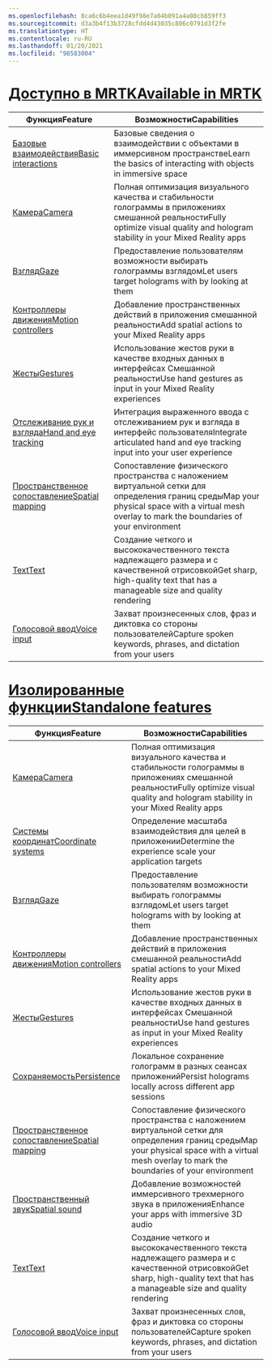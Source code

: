 ```yaml
---
ms.openlocfilehash: 8ca6c6b4eea1d49f98e7a04b091a4a08cb859ff3
ms.sourcegitcommit: d3a3b4f13b3728cfdd4d43035c806c0791d3f2fe
ms.translationtype: HT
ms.contentlocale: ru-RU
ms.lasthandoff: 01/20/2021
ms.locfileid: "98583004"
---
```

# <a name="available-in-mrtk"></a>[<span data-ttu-id="96d35-101">Доступно в MRTK</span><span class="sxs-lookup"><span data-stu-id="96d35-101">Available in MRTK</span></span>](#tab/mrtk)

|  <span data-ttu-id="96d35-102">Функция</span><span class="sxs-lookup"><span data-stu-id="96d35-102">Feature</span></span>  |  <span data-ttu-id="96d35-103">Возможности</span><span class="sxs-lookup"><span data-stu-id="96d35-103">Capabilities</span></span>  |
| --- | --- |
| [<span data-ttu-id="96d35-104">Базовые взаимодействия</span><span class="sxs-lookup"><span data-stu-id="96d35-104">Basic interactions</span></span>](../unity/mrtk-101.md) | <span data-ttu-id="96d35-105">Базовые сведения о взаимодействии с объектами в иммерсивном пространстве</span><span class="sxs-lookup"><span data-stu-id="96d35-105">Learn the basics of interacting with objects in immersive space</span></span> |
| [<span data-ttu-id="96d35-106">Камера</span><span class="sxs-lookup"><span data-stu-id="96d35-106">Camera</span></span>](../unity/camera-in-unity.md) | <span data-ttu-id="96d35-107">Полная оптимизация визуального качества и стабильности голограммы в приложениях смешанной реальности</span><span class="sxs-lookup"><span data-stu-id="96d35-107">Fully optimize visual quality and hologram stability in your Mixed Reality apps</span></span> |
| [<span data-ttu-id="96d35-108">Взгляд</span><span class="sxs-lookup"><span data-stu-id="96d35-108">Gaze</span></span>](../unity/gaze-in-unity.md) | <span data-ttu-id="96d35-109">Предоставление пользователям возможности выбирать голограммы взглядом</span><span class="sxs-lookup"><span data-stu-id="96d35-109">Let users target holograms with by looking at them</span></span> |
| [<span data-ttu-id="96d35-110">Контроллеры движения</span><span class="sxs-lookup"><span data-stu-id="96d35-110">Motion controllers</span></span>](../unity/motion-controllers-in-unity.md) | <span data-ttu-id="96d35-111">Добавление пространственных действий в приложения смешанной реальности</span><span class="sxs-lookup"><span data-stu-id="96d35-111">Add spatial actions to your Mixed Reality apps</span></span> |
| [<span data-ttu-id="96d35-112">Жесты</span><span class="sxs-lookup"><span data-stu-id="96d35-112">Gestures</span></span>](../unity/gestures-in-unity.md) | <span data-ttu-id="96d35-113">Использование жестов руки в качестве входных данных в интерфейсах Смешанной реальности</span><span class="sxs-lookup"><span data-stu-id="96d35-113">Use hand gestures as input in your Mixed Reality experiences</span></span> |
| [<span data-ttu-id="96d35-114">Отслеживание рук и взгляда</span><span class="sxs-lookup"><span data-stu-id="96d35-114">Hand and eye tracking</span></span>](../unity/hand-eye-in-unity.md) | <span data-ttu-id="96d35-115">Интеграция выраженного ввода с отслеживанием рук и взгляда в интерфейс пользователя</span><span class="sxs-lookup"><span data-stu-id="96d35-115">Integrate articulated hand and eye tracking input into your user experience</span></span> |
| [<span data-ttu-id="96d35-116">Пространственное сопоставление</span><span class="sxs-lookup"><span data-stu-id="96d35-116">Spatial mapping</span></span>](../unity/spatial-mapping-in-unity.md) | <span data-ttu-id="96d35-117">Сопоставление физического пространства с наложением виртуальной сетки для определения границ среды</span><span class="sxs-lookup"><span data-stu-id="96d35-117">Map your physical space with a virtual mesh overlay to mark the boundaries of your environment</span></span> |
| [<span data-ttu-id="96d35-118">Text</span><span class="sxs-lookup"><span data-stu-id="96d35-118">Text</span></span>](../unity/text-in-unity.md) | <span data-ttu-id="96d35-119">Создание четкого и высококачественного текста надлежащего размера и с качественной отрисовкой</span><span class="sxs-lookup"><span data-stu-id="96d35-119">Get sharp, high-quality text that has a manageable size and quality rendering</span></span> |
| [<span data-ttu-id="96d35-120">Голосовой ввод</span><span class="sxs-lookup"><span data-stu-id="96d35-120">Voice input</span></span>](../unity/voice-input-in-unity.md) | <span data-ttu-id="96d35-121">Захват произнесенных слов, фраз и диктовка со стороны пользователей</span><span class="sxs-lookup"><span data-stu-id="96d35-121">Capture spoken keywords, phrases, and dictation from your users</span></span>|

# <a name="standalone-features"></a>[<span data-ttu-id="96d35-122">Изолированные функции</span><span class="sxs-lookup"><span data-stu-id="96d35-122">Standalone features</span></span>](#tab/standalone)

|  <span data-ttu-id="96d35-123">Функция</span><span class="sxs-lookup"><span data-stu-id="96d35-123">Feature</span></span>  |  <span data-ttu-id="96d35-124">Возможности</span><span class="sxs-lookup"><span data-stu-id="96d35-124">Capabilities</span></span>  |
| --- | --- |
| [<span data-ttu-id="96d35-125">Камера</span><span class="sxs-lookup"><span data-stu-id="96d35-125">Camera</span></span>](../unity/camera-in-unity.md) | <span data-ttu-id="96d35-126">Полная оптимизация визуального качества и стабильности голограммы в приложениях смешанной реальности</span><span class="sxs-lookup"><span data-stu-id="96d35-126">Fully optimize visual quality and hologram stability in your Mixed Reality apps</span></span> |
| [<span data-ttu-id="96d35-127">Системы координат</span><span class="sxs-lookup"><span data-stu-id="96d35-127">Coordinate systems</span></span>](../unity/coordinate-systems-in-unity.md) | <span data-ttu-id="96d35-128">Определение масштаба взаимодействия для целей в приложении</span><span class="sxs-lookup"><span data-stu-id="96d35-128">Determine the experience scale your application targets</span></span> |
| [<span data-ttu-id="96d35-129">Взгляд</span><span class="sxs-lookup"><span data-stu-id="96d35-129">Gaze</span></span>](../unity/gaze-in-unity.md) | <span data-ttu-id="96d35-130">Предоставление пользователям возможности выбирать голограммы взглядом</span><span class="sxs-lookup"><span data-stu-id="96d35-130">Let users target holograms with by looking at them</span></span> |
| [<span data-ttu-id="96d35-131">Контроллеры движения</span><span class="sxs-lookup"><span data-stu-id="96d35-131">Motion controllers</span></span>](../unity/motion-controllers-in-unity.md) | <span data-ttu-id="96d35-132">Добавление пространственных действий в приложения смешанной реальности</span><span class="sxs-lookup"><span data-stu-id="96d35-132">Add spatial actions to your Mixed Reality apps</span></span> |
| [<span data-ttu-id="96d35-133">Жесты</span><span class="sxs-lookup"><span data-stu-id="96d35-133">Gestures</span></span>](../unity/gestures-in-unity.md) | <span data-ttu-id="96d35-134">Использование жестов руки в качестве входных данных в интерфейсах Смешанной реальности</span><span class="sxs-lookup"><span data-stu-id="96d35-134">Use hand gestures as input in your Mixed Reality experiences</span></span> |
| [<span data-ttu-id="96d35-135">Сохраняемость</span><span class="sxs-lookup"><span data-stu-id="96d35-135">Persistence</span></span>](../unity/persistence-in-unity.md) | <span data-ttu-id="96d35-136">Локальное сохранение голограмм в разных сеансах приложений</span><span class="sxs-lookup"><span data-stu-id="96d35-136">Persist holograms locally across different app sessions</span></span> |
| [<span data-ttu-id="96d35-137">Пространственное сопоставление</span><span class="sxs-lookup"><span data-stu-id="96d35-137">Spatial mapping</span></span>](../unity/spatial-mapping-in-unity.md) | <span data-ttu-id="96d35-138">Сопоставление физического пространства с наложением виртуальной сетки для определения границ среды</span><span class="sxs-lookup"><span data-stu-id="96d35-138">Map your physical space with a virtual mesh overlay to mark the boundaries of your environment</span></span> |
| [<span data-ttu-id="96d35-139">Пространственный звук</span><span class="sxs-lookup"><span data-stu-id="96d35-139">Spatial sound</span></span>](../unity/spatial-sound-in-unity.md) | <span data-ttu-id="96d35-140">Добавление возможностей иммерсивного трехмерного звука в приложения</span><span class="sxs-lookup"><span data-stu-id="96d35-140">Enhance your apps with immersive 3D audio</span></span> |
| [<span data-ttu-id="96d35-141">Text</span><span class="sxs-lookup"><span data-stu-id="96d35-141">Text</span></span>](../unity/text-in-unity.md) | <span data-ttu-id="96d35-142">Создание четкого и высококачественного текста надлежащего размера и с качественной отрисовкой</span><span class="sxs-lookup"><span data-stu-id="96d35-142">Get sharp, high-quality text that has a manageable size and quality rendering</span></span> |
| [<span data-ttu-id="96d35-143">Голосовой ввод</span><span class="sxs-lookup"><span data-stu-id="96d35-143">Voice input</span></span>](../unity/voice-input-in-unity.md) | <span data-ttu-id="96d35-144">Захват произнесенных слов, фраз и диктовка со стороны пользователей</span><span class="sxs-lookup"><span data-stu-id="96d35-144">Capture spoken keywords, phrases, and dictation from your users</span></span>|